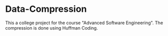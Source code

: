 # Data-Compression
This a college project for the course "Advanced Software Engineering". The compression is done using Huffman Coding.
